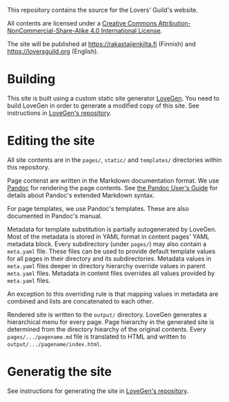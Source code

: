 This repository contains the source for the Lovers' Guild's website.

All contents are licensed under a [Creative Commons Attribution-NonCommercial-Share-Alike 4.0 International License][by-nc-sa-4].

[by-nc-sa-4]: http://creativecommons.org/licenses/by-nc-sa/4.0/

The site will be published at https://rakastajienkilta.fi (Finnish) and https://loversguild.org (English).

# Building

This site is built using a custom static site generator [LoveGen][lovegen-repo].
You need to build LoveGen in order to generate a modified copy of this site.
See instructions in [LoveGen's repository][lovegen-repo].

[lovegen-repo]: https://github.com/LoversGuild/lovegen

# Editing the site

All site contents are in the `pages/`, `static/` and `templates/` directories within this repository.

Page contenst are written in the Markdown documentation format.
We use [Pandoc][pandoc] for rendering the page contents.
See [the Pandoc User's Guide][pandoc-guide] for details about Pandoc's extended Markdown syntax.

[pandoc]: https://pandoc.org/
[pandoc-guide]: https://pandoc.org/MANUAL.html

For page templates, we use Pandoc's templates.
These are also documented in Pandoc's manual.

Metadata for template substitution is partially autogenerated by LoveGen.
Most of the metadata is stored in YAML format in content pages' YAML metadata block.
Every subdirectory (under `pages/`) may also contain a `meta.yaml` file.
These files can be used to provide default template values for all pages in their directory and its subdirectories.
Metadata values in `meta.yaml` files deeper in directory hierarchy override values in parent `meta.yaml` files.
Metadata in content files overrides all values provided by `meta.yaml` files.

An exception to this overriding rule is that mapping values in metadata are combined and lists are concatenated to each other.


Rendered site is written to the `output/` directory.
LoveGen generates a hierarchical menu for every page.
Page hierarchy in the generated site is determined from the directory hiearchy of the original contents.
Every `pages/.../pagename.md` file is translated to HTML and written to `output/.../pagename/index.html`.

# Generatig the site

See instructions for generating the site in [LoveGen's repository][lovegen-repo].
